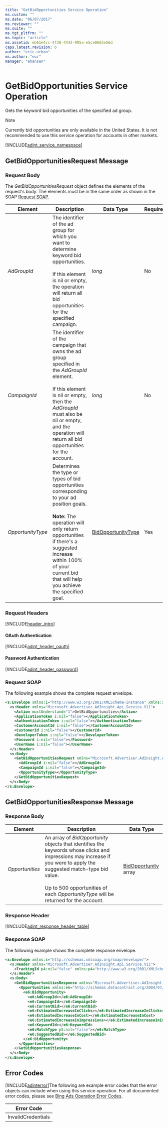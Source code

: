 ```yaml
---
title: "GetBidOpportunities Service Operation"
ms.custom: ""
ms.date: "06/07/2017"
ms.reviewer: ""
ms.suite: ""
ms.tgt_pltfrm: ""
ms.topic: "article"
ms.assetid: eb61e4cc-4f38-4442-995a-e5ce0663e56d
caps.latest.revision: 6
author: "eric-urban"
ms.author: "eur"
manager: "ehansen"
---
```

# GetBidOpportunities Service Operation
Gets the keyword bid opportunities of the specified ad group.

> [!NOTE]
> Currently bid opportunities are only available in the United States. It is not recommended to use this service operation for accounts in other markets.

[!INCLUDE[adint_service_namespace](../adinsight-api/includes/adint-service-namespace.md)]

## <a name="request"></a>GetBidOpportunitiesRequest Message

### Request Body
The *GetBidOpportunitiesRequest* object defines the elements of the request's body. The elements must be in the same order as shown in the SOAP [Request SOAP](#request_soap).

|Element|Description|Data Type|Required|
|-----------|---------------|-------------|------------|
|*AdGroupId*|The identifier of the ad group for which you want to determine keyword bid opportunities.<br /><br />If this element is nil or empty, the operation will return all bid opportunities for the specified campaign.|*long*|No|
|*CampaignId*|The identifier of the campaign that owns the ad group specified in the *AdGroupId* element.<br /><br />If this element is nil or empty, then the *AdGroupId* must also be nil or empty, and the operation will return all bid opportunities for the account.|*long*|No|
|*OpportunityType*|Determines the type or types of bid opportunities corresponding to your ad position goals.<br /><br />**Note:** The operation will only return opportunities if there's a suggested increase within 100% of your current bid that will help you achieve the specified goal.|[BidOpportunityType](../adinsight-api/bidopportunitytype-value-set.md)|Yes|

### Request Headers
[!INCLUDE[header_intro](../adinsight-api/includes/header-intro.md)]
#### OAuth Authentication
[!INCLUDE[adint_header_oauth](../adinsight-api/includes/adint-header-oauth.md)]
#### Password Authentication
[!INCLUDE[adint_header_password](../adinsight-api/includes/adint-header-password.md)]
### <a name="request_soap"></a>Request SOAP
The following example shows the complete request envelope.

```xml
<s:Envelope xmlns:i="http://www.w3.org/2001/XMLSchema-instance" xmlns:s="http://schemas.xmlsoap.org/soap/envelope/">
  <s:Header xmlns="Microsoft.Advertiser.AdInsight.Api.Service.V11">
    <Action mustUnderstand="1">GetBidOpportunities</Action>
    <ApplicationToken i:nil="false"></ApplicationToken>
    <AuthenticationToken i:nil="false"></AuthenticationToken>
    <CustomerAccountId i:nil="false"></CustomerAccountId>
    <CustomerId i:nil="false"></CustomerId>
    <DeveloperToken i:nil="false"></DeveloperToken>
    <Password i:nil="false"></Password>
    <UserName i:nil="false"></UserName>
  </s:Header>
  <s:Body>
    <GetBidOpportunitiesRequest xmlns="Microsoft.Advertiser.AdInsight.Api.Service.V11">
      <AdGroupId i:nil="false"></AdGroupId>
      <CampaignId i:nil="false"></CampaignId>
      <OpportunityType></OpportunityType>
    </GetBidOpportunitiesRequest>
  </s:Body>
</s:Envelope>
```

## <a name="response"></a>GetBidOpportunitiesResponse Message

### <a name="Body_Elements"></a>Response Body

|Element|Description|Data Type|
|-----------|---------------|-------------|
|*Opportunities*|An array of *BidOpportunity* objects that identifies the keywords whose clicks and impressions may increase if you were to apply the suggested match-type bid value.<br /><br />Up to 500 opportunities of each *OpportunityType* will be returned for the account.|[BidOpportunity](../adinsight-api/bidopportunity-data-object.md) array|

### <a name="Header_Elements"></a>Response Header
[!INCLUDE[adint_response_header_table](../adinsight-api/includes/adint-response-header-table.md)]
### Response SOAP
The following example shows the complete response envelope.

```xml
<s:Envelope xmlns:s="http://schemas.xmlsoap.org/soap/envelope/">
  <s:Header xmlns="Microsoft.Advertiser.AdInsight.Api.Service.V11">
    <TrackingId p4:nil="false" xmlns:p4="http://www.w3.org/2001/XMLSchema-instance"></TrackingId>
  </s:Header>
  <s:Body>
    <GetBidOpportunitiesResponse xmlns="Microsoft.Advertiser.AdInsight.Api.Service.V11">
      <Opportunities xmlns:e6="http://schemas.datacontract.org/2004/07/Microsoft.BingAds.Advertiser.AdInsight.Api.DataContract.V11.Entity" p5:nil="false" xmlns:p5="http://www.w3.org/2001/XMLSchema-instance">
        <e6:BidOpportunity>
          <e6:AdGroupId></e6:AdGroupId>
          <e6:CampaignId></e6:CampaignId>
          <e6:CurrentBid></e6:CurrentBid>
          <e6:EstimatedIncreaseInClicks></e6:EstimatedIncreaseInClicks>
          <e6:EstimatedIncreaseInCost></e6:EstimatedIncreaseInCost>
          <e6:EstimatedIncreaseInImpressions></e6:EstimatedIncreaseInImpressions>
          <e6:KeywordId></e6:KeywordId>
          <e6:MatchType p5:nil="false"></e6:MatchType>
          <e6:SuggestedBid></e6:SuggestedBid>
        </e6:BidOpportunity>
      </Opportunities>
    </GetBidOpportunitiesResponse>
  </s:Body>
</s:Envelope>
```

## <a name="errors"></a>Error Codes
[!INCLUDE[adinterror](../adinsight-api/includes/adinterror.md)]The following are example  error codes that the error objects can include when using this service operation. For all documented error codes, please see [Bing Ads Operation Error Codes](http://go.microsoft.com/fwlink/?LinkId=511884).

|Error Code|
|--------------|
|InvalidCredentials|

